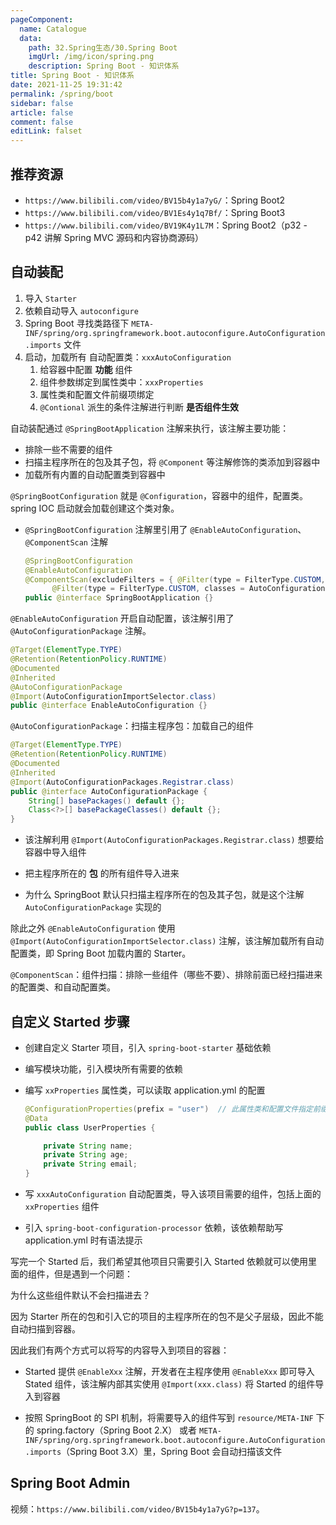 ```yaml
---
pageComponent: 
  name: Catalogue
  data: 
    path: 32.Spring生态/30.Spring Boot
    imgUrl: /img/icon/spring.png
    description: Spring Boot - 知识体系
title: Spring Boot - 知识体系
date: 2021-11-25 19:31:42
permalink: /spring/boot
sidebar: false
article: false
comment: false
editLink: falset
---
```



## 推荐资源

- `https://www.bilibili.com/video/BV15b4y1a7yG/`：Spring Boot2
- `https://www.bilibili.com/video/BV1Es4y1q7Bf/`：Spring Boot3
- `https://www.bilibili.com/video/BV19K4y1L7M`：Spring Boot2（p32 - p42 讲解 Spring MVC 源码和内容协商源码）

## 自动装配

1. 导入 `Starter`
2. 依赖自动导入 `autoconfigure`
3. Spring Boot 寻找类路径下 `META-INF/spring/org.springframework.boot.autoconfigure.AutoConfiguration.imports` 文件
4. 启动，加载所有 自动配置类：`xxxAutoConfiguration`
   1. 给容器中配置 **功能** 组件
   2. 组件参数绑定到属性类中：`xxxProperties`
   3. 属性类和配置文件前缀项绑定
   4. `@Contional` 派生的条件注解进行判断 **是否组件生效**


自动装配通过 `@SpringBootApplication` 注解来执行，该注解主要功能：

- 排除一些不需要的组件
- 扫描主程序所在的包及其子包，将 `@Component` 等注解修饰的类添加到容器中
- 加载所有内置的自动配置类到容器中

`@SpringBootConfiguration` 就是 `@Configuration`，容器中的组件，配置类。spring IOC 启动就会加载创建这个类对象。

- `@SpringBootConfiguration` 注解里引用了 `@EnableAutoConfiguration`、`@ComponentScan` 注解

  ```java
  @SpringBootConfiguration
  @EnableAutoConfiguration
  @ComponentScan(excludeFilters = { @Filter(type = FilterType.CUSTOM, classes = TypeExcludeFilter.class),
  		@Filter(type = FilterType.CUSTOM, classes = AutoConfigurationExcludeFilter.class) })
  public @interface SpringBootApplication {}
  ```

`@EnableAutoConfiguration` 开启自动配置，该注解引用了 `@AutoConfigurationPackage` 注解。

```java
@Target(ElementType.TYPE)
@Retention(RetentionPolicy.RUNTIME)
@Documented
@Inherited
@AutoConfigurationPackage
@Import(AutoConfigurationImportSelector.class)
public @interface EnableAutoConfiguration {}
```

`@AutoConfigurationPackage`：扫描主程序包：加载自己的组件

```java
@Target(ElementType.TYPE)
@Retention(RetentionPolicy.RUNTIME)
@Documented
@Inherited
@Import(AutoConfigurationPackages.Registrar.class)
public @interface AutoConfigurationPackage {
	String[] basePackages() default {};
	Class<?>[] basePackageClasses() default {};
}
```

- 该注解利用 `@Import(AutoConfigurationPackages.Registrar.class)` 想要给容器中导入组件

- 把主程序所在的 **包** 的所有组件导入进来

- 为什么 SpringBoot 默认只扫描主程序所在的包及其子包，就是这个注解 `AutoConfigurationPackage` 实现的

除此之外 `@EnableAutoConfiguration` 使用 `@Import(AutoConfigurationImportSelector.class)` 注解，该注解加载所有自动配置类，即 Spring Boot 加载内置的 Starter。

`@ComponentScan`：组件扫描：排除一些组件（哪些不要）、排除前面已经扫描进来的配置类、和自动配置类。


## 自定义 Started 步骤

- 创建自定义 Starter 项目，引入 `spring-boot-starter` 基础依赖

- 编写模块功能，引入模块所有需要的依赖

- 编写 `xxProperties` 属性类，可以读取 application.yml 的配置

  ```java
  @ConfigurationProperties(prefix = "user")  // 此属性类和配置文件指定前缀绑定
  @Data
  public class UserProperties {
  
      private String name;
      private String age;
      private String email;
  }
  
  ```

- 写 `xxxAutoConfiguration` 自动配置类，导入该项目需要的组件，包括上面的 `xxProperties` 组件

- 引入 `spring-boot-configuration-processor` 依赖，该依赖帮助写 application.yml 时有语法提示

写完一个 Started 后，我们希望其他项目只需要引入 Started 依赖就可以使用里面的组件，但是遇到一个问题：

为什么这些组件默认不会扫描进去？

因为 Starter 所在的包和引入它的项目的主程序所在的包不是父子层级，因此不能自动扫描到容器。

因此我们有两个方式可以将写的内容导入到项目的容器：

- Started 提供 `@EnableXxx` 注解，开发者在主程序使用 `@EnableXxx` 即可导入 Stated 组件，该注解内部其实使用 `@Import(xxx.class)` 将 Started 的组件导入到容器

- 按照 SpringBoot 的 SPI 机制，将需要导入的组件写到 `resource/META-INF` 下的 spring.factory（Spring Boot 2.X） 或者 `META-INF/spring/org.springframework.boot.autoconfigure.AutoConfiguration.imports`（Spring Boot 3.X）里，Spring Boot 会自动扫描该文件

  

## Spring Boot Admin

视频：`https://www.bilibili.com/video/BV15b4y1a7yG?p=137`。

